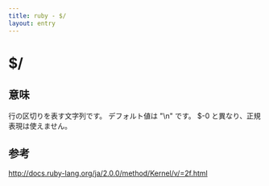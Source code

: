 ```yaml
---
title: ruby - $/
layout: entry
---
```


# $/

## 意味

行の区切りを表す文字列です。
デフォルト値は "\n" です。
$-0 と異なり、正規表現は使えません。

## 参考

http://docs.ruby-lang.org/ja/2.0.0/method/Kernel/v/=2f.html
